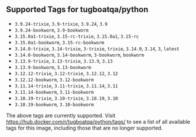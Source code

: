 ## Supported Tags for tugboatqa/python

* `3.9.24-trixie`, `3.9-trixie`, `3.9.24`, `3.9`
* `3.9.24-bookworm`, `3.9-bookworm`
* `3.15.0a1-trixie`, `3.15-rc-trixie`, `3.15.0a1`, `3.15-rc`
* `3.15.0a1-bookworm`, `3.15-rc-bookworm`
* `3.14.0-trixie`, `3.14-trixie`, `3-trixie`, `trixie`, `3.14.0`, `3.14`, `3`, `latest`
* `3.14.0-bookworm`, `3.14-bookworm`, `3-bookworm`, `bookworm`
* `3.13.9-trixie`, `3.13-trixie`, `3.13.9`, `3.13`
* `3.13.9-bookworm`, `3.13-bookworm`
* `3.12.12-trixie`, `3.12-trixie`, `3.12.12`, `3.12`
* `3.12.12-bookworm`, `3.12-bookworm`
* `3.11.14-trixie`, `3.11-trixie`, `3.11.14`, `3.11`
* `3.11.14-bookworm`, `3.11-bookworm`
* `3.10.19-trixie`, `3.10-trixie`, `3.10.19`, `3.10`
* `3.10.19-bookworm`, `3.10-bookworm`

The above tags are currently supported. Visit https://hub.docker.com/r/tugboatqa/python/tags/ to see a list of all available tags for this image, including those that are no longer supported.
